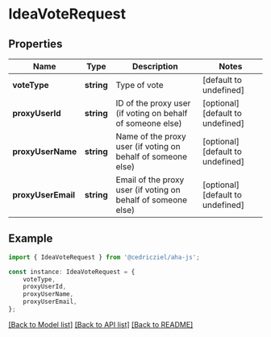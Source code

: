 # IdeaVoteRequest


## Properties

Name | Type | Description | Notes
------------ | ------------- | ------------- | -------------
**voteType** | **string** | Type of vote | [default to undefined]
**proxyUserId** | **string** | ID of the proxy user (if voting on behalf of someone else) | [optional] [default to undefined]
**proxyUserName** | **string** | Name of the proxy user (if voting on behalf of someone else) | [optional] [default to undefined]
**proxyUserEmail** | **string** | Email of the proxy user (if voting on behalf of someone else) | [optional] [default to undefined]

## Example

```typescript
import { IdeaVoteRequest } from '@cedricziel/aha-js';

const instance: IdeaVoteRequest = {
    voteType,
    proxyUserId,
    proxyUserName,
    proxyUserEmail,
};
```

[[Back to Model list]](../README.md#documentation-for-models) [[Back to API list]](../README.md#documentation-for-api-endpoints) [[Back to README]](../README.md)
